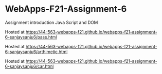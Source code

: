 # WebApps-F21-Assignment-6
Assignment introduction Java Script and DOM

Hosted at https://44-563-webapps-f21.github.io/webapps-f21-assignment-6-sanjaysanju6/pass.html

Hosted at https://44-563-webapps-f21.github.io/webapps-f21-assignment-6-sanjaysanju6/arthimetic.html

Hosted at https://44-563-webapps-f21.github.io/webapps-f21-assignment-6-sanjaysanju6/car.html


